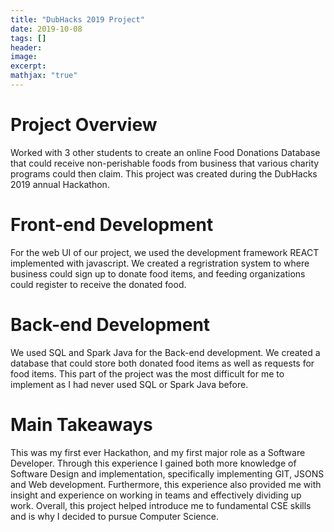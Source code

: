 ```yaml
---
title: "DubHacks 2019 Project"
date: 2019-10-08
tags: []
header:
image: 
excerpt:
mathjax: "true"
---
```


# Project Overview 
Worked with 3 other students to create an online Food Donations Database that could receive non-perishable foods from business that various charity programs could then claim. This project was created during the DubHacks 2019 annual Hackathon. 

# Front-end Development
For the web UI of our project, we used the development framework REACT implemented with javascript. We created a regristration system to where business could sign up to donate food items, and feeding organizations could register to receive the donated food. 

# Back-end Development
We used SQL and Spark Java for the Back-end development. We created a database that could store both donated food items as well as requests for food items. This part of the project was the most difficult for me to implement as I had never used SQL or Spark Java before. 

# Main Takeaways
This was my first ever Hackathon, and my first major role as a Software Developer. Through this experience I gained both more knowledge of Software Design and implementation, specifically implementing GIT, JSONS and Web development. Furthermore, this experience also provided me with insight and experience on working in teams and effectively dividing up work. Overall, this project helped introduce me to fundamental CSE skills and is why I decided to pursue Computer Science.  

